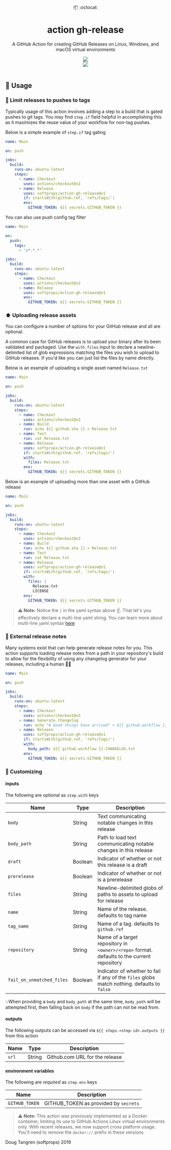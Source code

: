 
<div align="center">
  📦 :octocat:
</div>
<h1 align="center">
  action gh-release
</h1>

<p align="center">
   A GitHub Action for creating GitHub Releases on Linux, Windows, and macOS virtual environments
</p>

<div align="center">
  <img src="demo.png"/>
</div>

<div align="center">
  <a href="https://github.com/softprops/action-gh-release/actions">
		<img src="https://github.com/softprops/action-gh-release/workflows/Main/badge.svg"/>
	</a>
</div>


<br />

## 🤸 Usage

### 🚥 Limit releases to pushes to tags

Typically usage of this action involves adding a step to a build that
is gated pushes to git tags. You may find `step.if` field helpful in accomplishing this
as it maximizes the reuse value of your workflow for non-tag pushes.

Below is a simple example of `step.if` tag gating

```yaml
name: Main

on: push

jobs:
  build:
    runs-on: ubuntu-latest
    steps:
      - name: Checkout
        uses: actions/checkout@v2
      - name: Release
        uses: softprops/action-gh-release@v1
        if: startsWith(github.ref, 'refs/tags/')
        env:
          GITHUB_TOKEN: ${{ secrets.GITHUB_TOKEN }}
```

You can also use push config tag filter

```yaml
name: Main

on:
  push:
    tags:
      - 'v*.*.*'

jobs:
  build:
    runs-on: ubuntu-latest
    steps:
      - name: Checkout
        uses: actions/checkout@v2
      - name: Release
        uses: softprops/action-gh-release@v1
        env:
          GITHUB_TOKEN: ${{ secrets.GITHUB_TOKEN }}
```

### ⬆️ Uploading release assets

You can configure a number of options for your
GitHub release and all are optional.

A common case for GitHub releases is to upload your binary after its been validated and packaged.
Use the `with.files` input to declare a newline-delimited list of glob expressions matching the files
you wish to upload to GitHub releases. If you'd like you can just list the files by name directly.

Below is an example of uploading a single asset named `Release.txt`

```yaml
name: Main

on: push

jobs:
  build:
    runs-on: ubuntu-latest
    steps:
      - name: Checkout
        uses: actions/checkout@v2
      - name: Build
        run: echo ${{ github.sha }} > Release.txt
      - name: Test
        run: cat Release.txt
      - name: Release
        uses: softprops/action-gh-release@v1
        if: startsWith(github.ref, 'refs/tags/')
        with:
          files: Release.txt
        env:
          GITHUB_TOKEN: ${{ secrets.GITHUB_TOKEN }}
```

Below is an example of uploading more than one asset with a GitHub release

```yaml
name: Main

on: push

jobs:
  build:
    runs-on: ubuntu-latest
    steps:
      - name: Checkout
        uses: actions/checkout@v2
      - name: Build
        run: echo ${{ github.sha }} > Release.txt
      - name: Test
        run: cat Release.txt
      - name: Release
        uses: softprops/action-gh-release@v1
        if: startsWith(github.ref, 'refs/tags/')
        with:
          files: |
            Release.txt
            LICENSE
        env:
          GITHUB_TOKEN: ${{ secrets.GITHUB_TOKEN }}
```

> **⚠️ Note:** Notice the `|` in the yaml syntax above ☝️. That let's you effectively declare a multi-line yaml string. You can learn more about multi-line yaml syntax [here](https://yaml-multiline.info)

### 📝 External release notes

Many systems exist that can help generate release notes for you. This action supports
loading release notes from a path in your repository's build to allow for the flexibility
of using any changelog generator for your releases, including a human 👩‍💻

```yaml
name: Main

on: push

jobs:
  build:
    runs-on: ubuntu-latest
    steps:
      - name: Checkout
        uses: actions/checkout@v2
      - name: Generate Changelog
        run: echo "# Good things have arrived" > ${{ github.workflow }}-CHANGELOG.txt
      - name: Release
        uses: softprops/action-gh-release@v1
        if: startsWith(github.ref, 'refs/tags/')
        with:
          body_path: ${{ github.workflow }}-CHANGELOG.txt
        env:
          GITHUB_TOKEN: ${{ secrets.GITHUB_TOKEN }}
```

### 💅 Customizing

#### inputs

The following are optional as `step.with` keys

| Name                      | Type    | Description                                                           |
|---------------------------|---------|-----------------------------------------------------------------------|
| `body`                    | String  | Text communicating notable changes in this release                    |
| `body_path`               | String  | Path to load text communicating notable changes in this release       |
| `draft`                   | Boolean | Indicator of whether or not this release is a draft                   |
| `prerelease`              | Boolean | Indicator of whether or not is a prerelease                           |
| `files`                   | String  | Newline-delimited globs of paths to assets to upload for release      |
| `name`                    | String  | Name of the release. defaults to tag name                             |
| `tag_name`                | String  | Name of a tag. defaults to `github.ref`                               |
| `repository`                | String  | Name of a target repository in `<owner>/<repo>` format. defaults to the current repository
| `fail_on_unmatched_files` | Boolean | Indicator of whether to fail if any of the `files` globs match nothing. defaults to `false` |

💡When providing a `body` and `body_path` at the same time, `body_path` will be attempted first, then falling back on `body` if the path can not be read from.

#### outputs

The following outputs can be accessed via `${{ steps.<step-id>.outputs }}` from this action

| Name        | Type    | Description                                                     |
|-------------|---------|-----------------------------------------------------------------|
| `url`       | String  | Github.com URL for the release                                  |


#### environment variables

The following are *required* as `step.env` keys

| Name           | Description                          |
|----------------|--------------------------------------|
| `GITHUB_TOKEN` | GITHUB_TOKEN as provided by `secrets`|


> **⚠️ Note:** This action was previously implemented as a Docker container, limiting its use to GitHub Actions Linux virtual environments only. With recent releases, we now support cross platform usage. You'll need to remove the `docker://` prefix in these versions

Doug Tangren (softprops) 2019
